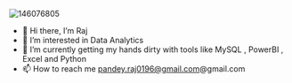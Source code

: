 ![146076805](https://github.com/Raazzxx/Raazzxx/assets/146076805/cb56ac82-92b3-4480-bf14-dfcccdb397d2)


 - 👋 Hi there, I’m Raj
 - 👀 I’m interested in Data Analytics
 - 🌱 I’m currently getting my hands dirty with tools like MySQL , PowerBI , Excel and Python
 - 📫 How to reach me pandey.raj0196@gmail.com@gmail.com


